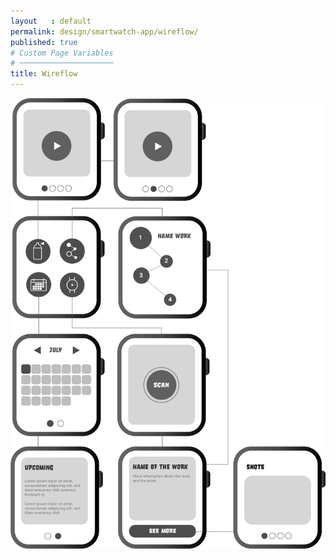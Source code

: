 ```yaml
---
layout   : default
permalink: design/smartwatch-app/wireflow/
published: true
# Custom Page Variables
# ─────────────────────
title: Wireflow
---
```


<img src="../../assets/Images/SW_Wire.png">
